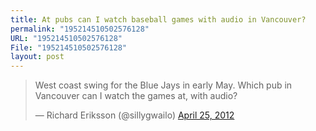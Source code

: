```yaml
---
title: At pubs can I watch baseball games with audio in Vancouver?
permalink: "195214510502576128"
URL: "195214510502576128"
File: "195214510502576128"
layout: post
---
```


<blockquote class="twitter-tweet"><p>West coast swing for the Blue Jays in early May. Which pub in Vancouver can I watch the games at, with audio?</p>&mdash; Richard Eriksson (@sillygwailo) <a href="https://twitter.com/sillygwailo/status/195214510502576128" data-datetime="2012-04-25T18:15:40+00:00">April 25, 2012</a></blockquote>
<script src="//platform.twitter.com/widgets.js" charset="utf-8"></script>